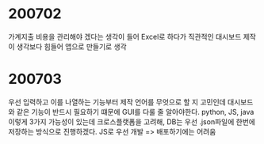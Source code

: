 # 200702
가계지출 비용을 관리해야 겠다는 생각이 들어 Excel로 하다가
직관적인 대시보드 제작이 생각보다 힘들어 앱으로 만들기로 생각

# 200703
우선 입력하고 이를 나열하는 기능부터 제작
언어를 무엇으로 할 지 고민인데 대시보드와 같은 기능이 반드시 필요하기 떄문에 GUI를 다룰 줄 알아야한다.
python, JS, java 이렇게 3가지 가능성이 있는데
크로스플랫폼을 고려해, DB는 우선 .json파일에 한번에 저장하는 방식으로 진행하겠다.
JS로 우선 개발 => 배포하기에는 어려움